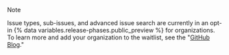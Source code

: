 >[!NOTE]
>Issue types, sub-issues, and advanced issue search are currently in an opt-in {% data variables.release-phases.public_preview %} for organizations. To learn more and add your organization to the waitlist, see the "[GitHub Blog](https://github.blog/changelog/2024-10-01-evolving-github-issues-public-preview)."
<!-- also update the tip in search-github/searching-on-github/searching-issues-and-pull-requests -->
